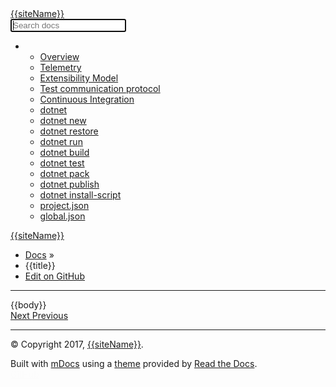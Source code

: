 ﻿<!DOCTYPE html>
<!--[if IE 8]><html class="no-js lt-ie9" lang="en" > <![endif]-->
<!--[if gt IE 8]><!-->
<html class="no-js" lang="en">
<!--<![endif]-->
<head>
    <meta charset="utf-8">
    <meta http-equiv="X-UA-Compatible" content="IE=edge">
    <meta name="viewport" content="width=device-width, initial-scale=1.0">
    <meta name="description" content="">
    <meta name="author" content="">
    <link rel="shortcut icon" href="/images/favicon.ico">
    <title>{{title}} | {{siteName}}</title>
    <link href='https://fonts.googleapis.com/css?family=Lato:400,700|Roboto+Slab:400,700|Inconsolata:400,700' rel='stylesheet' type='text/css'>
    <link rel="stylesheet" href="/styles/theme.css" type="text/css" />
    <link rel="stylesheet" href="/styles/theme_extra.css" type="text/css" />
    <link rel="stylesheet" href="/styles/highlight.css">
    <script src="/scripts/jquery-2.1.1.min.js"></script>
    <script src="/scripts/modernizr-2.8.3.min.js"></script>
    <script type="text/javascript" src="/scripts/highlight.pack.js"></script>
	<script src="/scripts/handlebars-v4.0.5.js"></script>
	    <script src="/scripts/theme.js"></script>
		<script type="text/javascript">
		$(function(){
			var context = {};
			$.get("/config.json", function(result)
			{
				context = eval(result);
				context.title = "";
				var pages = getPages(context.categories);
				setTitle(pages);
				// replace the tokens in the 'title' tag
				var source = $("title").text();
				var template = Handlebars.compile(source);
				var html = template({
					"siteName": context.siteName,
					"title" : context.title
				});
				$("title").text(html);
				// replace the tokens in the 'body' tag
				source = $("body").html();
				template = Handlebars.compile(source);
				html = template(context);
				$("body").html(html);
			});
			function getPages(categories){
				var pages = [];
				$.each(categories, function(index, item){
					$.each(item.pages, function(index, item){
						pages.push(item);
					});
				});
				return pages;
			}
			function setTitle(pages)
			{
				var url = location.href;
				var slashIndex = url.lastIndexOf("/");
				var pageUrl = url.substring(slashIndex + 1);
				if(pageUrl == "")
				{
					context.title = pages[0].title;
					return;
				}
				for(var i=0; i<pages.length;i++)
				{			
					if(pages[i].url == pageUrl){
						context.title = pages[i].title;
						break;
					}
				}
			}
		});
	</script>
</head>
<body class="wy-body-for-nav" role="document">
    <div class="wy-grid-for-nav">
        <nav data-toggle="wy-nav-shift" class="wy-nav-side stickynav">
            <div class="wy-side-nav-search">
                <a href="/" class="icon icon-home"> {{siteName}}</a>
                <form id="content_search" action="search.html">
                    <span role="status" aria-live="polite" class="ui-helper-hidden-accessible"></span>
                    <input name="q" id="mkdocs-search-query" type="text" class="search_input search-query ui-autocomplete-input" placeholder="Search docs" autocomplete="off" autofocus>
                </form>
            </div>
            <div class="wy-menu wy-menu-vertical" data-spy="affix" role="navigation" aria-label="main navigation">
                <ul class="current">
                    <li>
                        <ul class="subnav">
							<li class="toctree-l1">
								<a href="/">Overview</a>
							</li>
							<li class="toctree-l1">
								<a href="/telemetry">Telemetry</a>
							</li>
							<li class="toctree-l1">
								<a href="/extensibility">Extensibility Model</a>
							</li>
							<li class="toctree-l1">
								<a href="/test-protocol">Test communication protocol</a>
							</li>
							<li class="toctree-l1">
								<a href="/using-ci-with-cli">Continuous Integration</a>
							</li>
							<li class="toctree-l1">
								<a href="/dotnet">dotnet</a>
							</li>
							<li class="toctree-l1">
								<a href="/dotnet-new">dotnet new</a>
							</li>
							<li class="toctree-l1">
								<a href="/dotnet-restore">dotnet restore</a>
							</li>
							<li class="toctree-l1">
								<a href="/dotnet-run">dotnet run</a>
							</li>
							<li class="toctree-l1">
								<a href="/dotnet-build">dotnet build</a>
							</li>
							<li class="toctree-l1">
								<a href="/dotnet-test">dotnet test</a>
							</li>
							<li class="toctree-l1">
								<a href="/dotnet-pack">dotnet pack</a>
							</li>
							<li class="toctree-l1">
								<a href="/dotnet-publish">dotnet publish</a>
							</li>
							<li class="toctree-l1">
								<a href="/dotnet-install-script">dotnet install-script</a>
							</li>
							<li class="toctree-l1">
								<a href="/project-json">project.json</a>
							</li>
							<li class="toctree-l1">
								<a href="/global-json">global.json</a>
							</li>
                        </ul>
                    </li>
                </ul>
            </div>
        </nav>
        <section data-toggle="wy-nav-shift" class="wy-nav-content-wrap">
            <nav class="wy-nav-top" role="navigation" aria-label="top navigation">
                <i data-toggle="wy-nav-top" class="fa fa-bars"></i>
                <a href="#">{{siteName}}</a>
            </nav>
            <div class="wy-nav-content">
                <div class="rst-content">
                    <div role="navigation" aria-label="breadcrumbs navigation">
                        <ul class="wy-breadcrumbs">
                            <li><a href="/">Docs</a> &raquo;</li>
                            <li>{{title}}</li>
                            <li class="wy-breadcrumbs-aside">
                                <a href="#" class="icon icon-github"> Edit on GitHub</a>
                            </li>
                        </ul>
                        <hr />
                    </div>
                    <div role="main">
                        <div class="section">
                            {{body}}
                        </div>
                    </div>
                    <footer>
                        <div class="rst-footer-buttons" role="navigation" aria-label="footer navigation">
                            <a href="#" class="btn btn-neutral float-right" title="">Next <span class="icon icon-circle-arrow-right"></span></a>
                            <a href="#" class="btn btn-neutral" title=""><span class="icon icon-circle-arrow-left"></span> Previous</a>
                        </div>
                        <hr />
                        <div role="contentinfo">
                            <p>© Copyright 2017, <a href="#">{{siteName}}</a>.</p>
                        </div>
                        Built with <a href="#">mDocs</a> using a <a href="https://github.com/snide/sphinx_rtd_theme">theme</a> provided by <a href="https://readthedocs.org">Read the Docs</a>.
                    </footer>
                </div>
            </div>
        </section>
    </div>
    <div class="rst-versions" role="note" style="cursor: pointer">
        <span class="rst-current-version" data-toggle="rst-current-version">
            <a href="#" class="icon icon-github" style="float: left; color: #fcfcfc"> GitHub</a>
        </span>
    </div>
</body>
</html>
